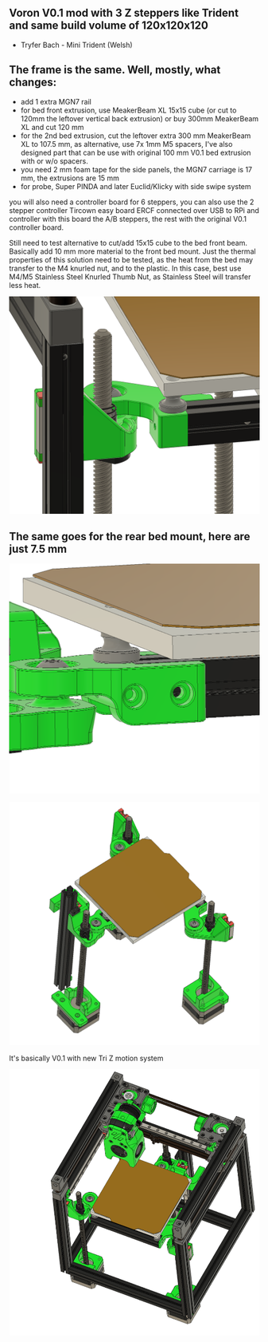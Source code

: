 ## Voron V0.1 mod with 3 Z steppers like Trident and same build volume of 120x120x120

- Tryfer Bach - Mini Trident (Welsh) 

## The frame is the same. Well, mostly, what changes:
- add 1 extra MGN7 rail
- for bed front extrusion, use MeakerBeam XL 15x15 cube (or cut to 120mm the leftover vertical back extrusion) or buy 300mm MeakerBeam XL and cut 120 mm
- for the 2nd bed extrusion, cut the leftover extra 300 mm MeakerBeam XL to 107.5 mm, as alternative, use 7x 1mm M5 spacers, I've also designed part that can be use with original 100 mm V0.1 bed extrusion with or w/o spacers. 
- you need 2 mm foam tape for the side panels, the MGN7 carriage is 17 mm, the extrusions are 15 mm
- for probe, Super PINDA and later Euclid/Klicky with side swipe system

you will also need a controller board for 6 steppers, you can also use the 2 stepper controller Tircown easy board ERCF connected over USB to RPi and controller with this board the A/B steppers, the rest with the original V0.1 controller board.

Still need to test alternative to cut/add 15x15 cube to the bed front beam. Basically add 10 mm more material to the front bed mount. Just the thermal properties of this solution need to be tested, as the heat from the bed may transfer to the M4 knurled nut, and to the plastic.
In this case, best use M4/M5 Stainless Steel Knurled Thumb Nut, as Stainless Steel will transfer less heat.

![PIC](Images/3Frog-PIC02.png)

## The same goes for the rear bed mount, here are just 7.5 mm

![PIC](Images/3Frog-PIC03.png)

![PIC](Images/3Frog-PIC01.png)

It's basically V0.1 with new Tri Z motion system

![PIC](Images/3Frog-PIC04.png)
